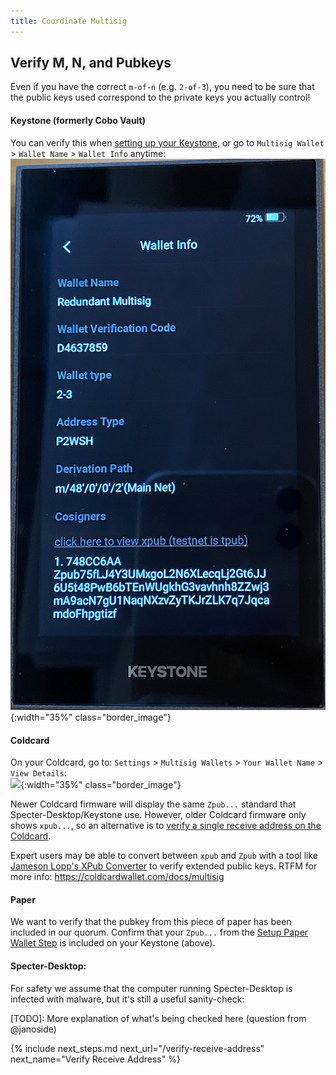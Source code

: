 ```yaml
---
title: Coordinate Multisig
---
```


## Verify M, N, and Pubkeys
Even if you have the correct `m-of-n` (e.g. `2-of-3`), you need to be sure that the public keys used correspond to the private keys you actually control!

#### Keystone (formerly Cobo Vault)
You can verify this when [setting up your Keystone](../setup-wallets/keystone), or go to `Multisig Wallet` > `Wallet Name` > `Wallet Info` anytime:  
![](/assets/img/coordinate-multisig-view-policy-keystone.jpeg){:width="35%" class="border_image"}

#### Coldcard
On your Coldcard, go to: `Settings` > `Multisig Wallets` > `Your Wallet Name` >  `View Details`:  
![](/assets/img/coordinate-multisig-view-policy-coldcard.jpeg){:width="35%" class="border_image"}

Newer Coldcard firmware will display the same `Zpub...` standard that Specter-Desktop/Keystone use. However, older Coldcard firmware only shows `xpub...`, so an alternative is to [verify a single receive address on the Coldcard](../verify-receive-address/coldcard).

Expert users may be able to convert between `xpub` and `Zpub` with a tool like [Jameson Lopp's XPub Converter](https://jlopp.github.io/xpub-converter/) to verify extended public keys.
RTFM for more info: <https://coldcardwallet.com/docs/multisig>

#### Paper
We want to verify that the pubkey from this piece of paper has been included in our quorum.
Confirm that your `Zpub...` from the [Setup Paper Wallet Step](../setup-wallets/paper) is included on your Keystone (above).


#### Specter-Desktop:
For safety we assume that the computer running Specter-Desktop is infected with malware, but it's still a useful sanity-check:  


[TODO]: More explanation of what's being checked here (question from @janoside)


{% include next_steps.md next_url="/verify-receive-address" next_name="Verify Receive Address" %}
